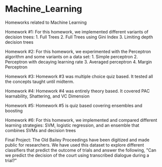 # Machine_Learning
Homeworks related to Machine Learning

Homework #1:
For this homework, we implemented different variants of decision trees:
    1. Full Trees
    2. Full Trees using Gini Index
    3. Limiting depth decision trees

Homework #2:
For this homework, we experimented with the Perceptron algorithm and some variants on a data set:
    1. Simple perceptron
    2. Perceptron with decaying learning rate
    3. Averaged perceptron
    4. Margin Perceptron

Homework #3:
Homework #3 was multiple choice quiz based. It tested all the concepts taught until midterm.

Homework #4:
Homework #4 was entirely theory based. It covered PAC learnability, Shattering, and VC Dimension 

Homework #5:
Homework #5 is quiz based covering ensembles and boosting

Homework #6:
For this homework, we implemented and compared different learning strategies: SVM, logistic regression, and an ensemble that combines SVMs and decision trees

Final Project: 
The Old Bailey Proceedings have been digitized and made public for researchers. We have used this dataset to explore different classifiers that predict the outcome of trials and answer the following,
"Can we predict the decision of the court using transcribed dialogue during a trial?" 

